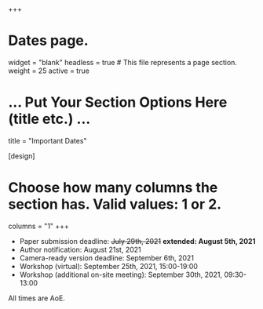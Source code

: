 +++
# Dates page.
widget = "blank"
headless = true  # This file represents a page section.
weight = 25
active = true

# ... Put Your Section Options Here (title etc.) ...
title = "Important Dates"

[design]
  # Choose how many columns the section has. Valid values: 1 or 2.
  columns = "1"
+++
* Paper submission deadline: ~~July 29th, 2021~~ **extended: August 5th, 2021**
* Author notification: August 21st, 2021
* Camera-ready version deadline: September 6th, 2021
* Workshop (virtual): September 25th, 2021, 15:00-19:00
* Workshop (additional on-site meeting): September 30th, 2021, 09:30-13:00

All times are AoE.
